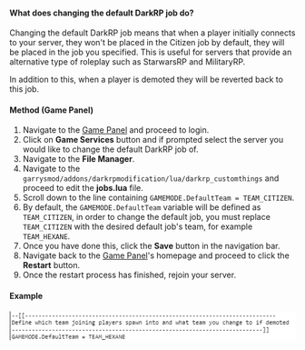 #### What does changing the default DarkRP job do?
Changing the default DarkRP job means that when a player initially connects to your server, they won't be placed in the Citizen job by default, they will be placed in the job you specified. This is useful for servers that provide an alternative type of roleplay such as StarwarsRP and MilitaryRP.

In addition to this, when a player is demoted they will be reverted back to this job.

#### Method (Game Panel)
1. Navigate to the [Game Panel](https://hexane.gg) and proceed to login.
2. Click on **Game Services** button and if prompted select the server you would like to change the default DarkRP job of.
3. Navigate to the **File Manager**.
4. Navigate to the ``garrysmod/addons/darkrpmodification/lua/darkrp_customthings`` and proceed to edit the **jobs.lua** file.
5. Scroll down to the line containing ``GAMEMODE.DefaultTeam = TEAM_CITIZEN``.
6. By default, the ``GAMEMODE.DefaultTeam`` variable will be defined as ``TEAM_CITIZEN``, in order to change the default job, you must replace ``TEAM_CITIZEN`` with the desired default job's team, for example ``TEAM_HEXANE``.
7. Once you have done this, click the **Save** button in the navigation bar.
8. Navigate back to the [Game Panel](https://hexane.gg)'s homepage and proceed to click the **Restart** button.
9. Once the restart process has finished, rejoin your server.

#### Example
![Changing Default Job](https://raw.githubusercontent.com/HexaneNetworks/help-assets/master/assets/png/change-default-job.png)
